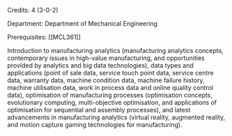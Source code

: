 Credits: 4 (3-0-2)

Department: Department of Mechanical Engineering

Prerequisites: [[MCL361]]

Introduction to manufacturing analytics (manufacturing analytics concepts, contemporary issues in high-value manufacturing, and opportunities provided by analytics and big data technologies), data types and applications (point of sale data, service touch point data, service centre data, warranty data, machine condition data, machine failure history, machine utilisation data, work in process data and online quality control data), optimisation of manufacturing processes (optimisation concepts, evolutionary computing, multi-objective optimisation, and applications of optimisation for sequential and assembly processes), and latest advancements in manufacturing analytics (virtual reality, augmented reality, and motion capture gaming technologies for manufacturing).